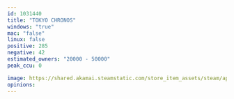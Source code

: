 ```yaml
---
id: 1031440
title: "TOKYO CHRONOS"
windows: "true"
mac: "false"
linux: false
positive: 285
negative: 42
estimated_owners: "20000 - 50000"
peak_ccu: 0

image: https://shared.akamai.steamstatic.com/store_item_assets/steam/apps/1031440/header.jpg?t=1726606837
opinions:
---
```

